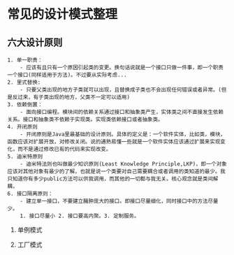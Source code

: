 # 常见的设计模式整理

## 六大设计原则
    1. 单一职责：
        - 应该有且只有一个原因引起类的变更。换句话说就是一个接口只做一件事，即一个职责一个接口(同样适用于方法)。不过要从实际考虑...
    2. 里式替换:
        - 只要父类出现的地方子类就可以出现，且替换成子类也不会出现任何错误或者异常。(但是反过来，有子类出现的地方，父类不一定可以适用)
    3. 依赖倒置：
        - 面向接口编程。模块间的依赖关系通过接口和抽象类产生，实体类之间不直接发生依赖关系。接口和抽象类不依赖于实现类。实现类依赖接口或者抽象类。
    4. 开闭原则
        - 开闭原则是Java里最基础的设计原则。具体的定义是：一个软件实体，比如类，模块，函数应该对扩展开放，对修改关闭。说的通熟易懂一些就是一个软件实体应该通过扩展来实现变化，而不是通过修改已有的代码来实现改变。
    5. 迪米特原则
        - 迪米特法则也叫做最少知识原则(Least Knowledge Principle,LKP)，即一个对象应该对其他对象有最少的了解，也就是说一个类要对自己需要耦合或者调用的类知道的最少。我只知道你有多少public方法可以供我调用，而其他的一切都与我无关。核心观念就是类间解耦，
    6. 接口隔离原则：
        - 建立单一接口，不要建立臃肿庞大的接口。即接口尽量细化，同时接口中的方法尽量少。
        1. 接口尽量小 2. 接口要高内聚。3. 定制服务。

1. 单例模式



2. 工厂模式
